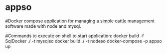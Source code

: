 # appso
#Docker compose application for managing a simple cattle management software made with node and mysql.

#Commands to execute on shell to start application:
docker build -f SqlDocker ./ -t mysqlso
docker build ./ -t nodeso
docker-compose -p appso up
